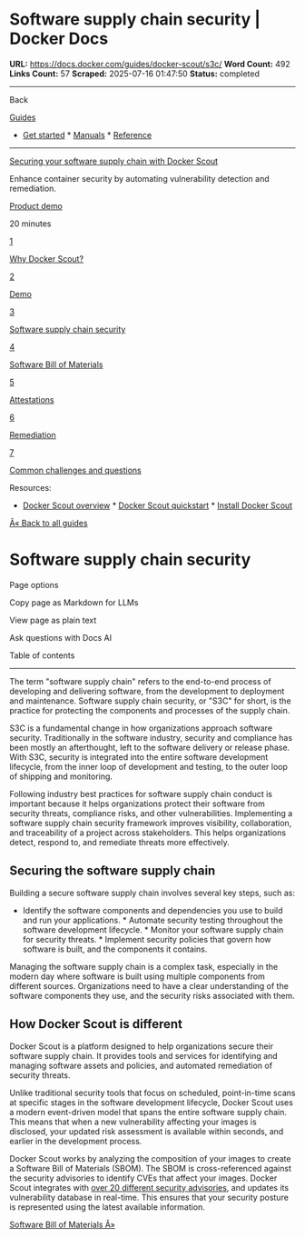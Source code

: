# Software supply chain security | Docker Docs

**URL:** https://docs.docker.com/guides/docker-scout/s3c/
**Word Count:** 492
**Links Count:** 57
**Scraped:** 2025-07-16 01:47:50
**Status:** completed

---

Back

[Guides](https://docs.docker.com/guides/)

  * [Get started](https://docs.docker.com/get-started/)   * [Manuals](https://docs.docker.com/manuals/)   * [Reference](https://docs.docker.com/reference/)

* * *

[Securing your software supply chain with Docker Scout](https://docs.docker.com/guides/docker-scout/)

Enhance container security by automating vulnerability detection and remediation.

[ Product demo](https://docs.docker.com/tags/product-demo/)

20 minutes

[1](https://docs.docker.com/guides/docker-scout/why/)

[Why Docker Scout?](https://docs.docker.com/guides/docker-scout/why/)

[2](https://docs.docker.com/guides/docker-scout/demo/)

[Demo](https://docs.docker.com/guides/docker-scout/demo/)

[3](https://docs.docker.com/guides/docker-scout/s3c/)

[Software supply chain security](https://docs.docker.com/guides/docker-scout/s3c/)

[4](https://docs.docker.com/guides/docker-scout/sbom/)

[Software Bill of Materials](https://docs.docker.com/guides/docker-scout/sbom/)

[5](https://docs.docker.com/guides/docker-scout/attestations/)

[Attestations](https://docs.docker.com/guides/docker-scout/attestations/)

[6](https://docs.docker.com/guides/docker-scout/remediation/)

[Remediation](https://docs.docker.com/guides/docker-scout/remediation/)

[7](https://docs.docker.com/guides/docker-scout/common-questions/)

[Common challenges and questions](https://docs.docker.com/guides/docker-scout/common-questions/)

Resources:

  * [Docker Scout overview](https://docs.docker.com/scout/)   * [Docker Scout quickstart](https://docs.docker.com/scout/quickstart/)   * [Install Docker Scout](https://docs.docker.com/scout/install/)

[Â« Back to all guides](https://docs.docker.com/guides/)

# Software supply chain security

Page options

Copy page as Markdown for LLMs

View page as plain text

Ask questions with Docs AI

Table of contents

* * *

The term "software supply chain" refers to the end-to-end process of developing and delivering software, from the development to deployment and maintenance. Software supply chain security, or "S3C" for short, is the practice for protecting the components and processes of the supply chain.

S3C is a fundamental change in how organizations approach software security. Traditionally in the software industry, security and compliance has been mostly an afterthought, left to the software delivery or release phase. With S3C, security is integrated into the entire software development lifecycle, from the inner loop of development and testing, to the outer loop of shipping and monitoring.

Following industry best practices for software supply chain conduct is important because it helps organizations protect their software from security threats, compliance risks, and other vulnerabilities. Implementing a software supply chain security framework improves visibility, collaboration, and traceability of a project across stakeholders. This helps organizations detect, respond to, and remediate threats more effectively.

## Securing the software supply chain

Building a secure software supply chain involves several key steps, such as:

  * Identify the software components and dependencies you use to build and run your applications.   * Automate security testing throughout the software development lifecycle.   * Monitor your software supply chain for security threats.   * Implement security policies that govern how software is built, and the components it contains.

Managing the software supply chain is a complex task, especially in the modern day where software is built using multiple components from different sources. Organizations need to have a clear understanding of the software components they use, and the security risks associated with them.

## How Docker Scout is different

Docker Scout is a platform designed to help organizations secure their software supply chain. It provides tools and services for identifying and managing software assets and policies, and automated remediation of security threats.

Unlike traditional security tools that focus on scheduled, point-in-time scans at specific stages in the software development lifecycle, Docker Scout uses a modern event-driven model that spans the entire software supply chain. This means that when a new vulnerability affecting your images is disclosed, your updated risk assessment is available within seconds, and earlier in the development process.

Docker Scout works by analyzing the composition of your images to create a Software Bill of Materials \(SBOM\). The SBOM is cross-referenced against the security advisories to identify CVEs that affect your images. Docker Scout integrates with [over 20 different security advisories](https://docs.docker.com/scout/deep-dive/advisory-db-sources/), and updates its vulnerability database in real-time. This ensures that your security posture is represented using the latest available information.

[Software Bill of Materials Â»](https://docs.docker.com/guides/docker-scout/sbom/)